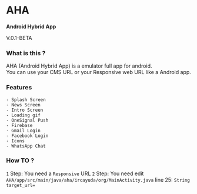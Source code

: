 # AHA
<strong>Android Hybrid App</strong>
<p>V.0.1-BETA</p>

### What is this ?
AHA (Android Hybrid App) is a emulator full app for android.<br/>
You can use your CMS URL or your Responsive web URL like a Android app.

### Features
	- Splash Screen
	- News Screen
	- Intro Screen
	- Loading gif
	- OneSignal Push
	- Firebase
	- Gmail Login
	- Facebook Login
	- Icons
	- WhatsApp Chat
	
	
### How TO ?
`1` Step: You need a `Responsive` URL
`2` Step: You need edit `AHA/app/src/main/java/aha/ircayuda/org/MainActivity.java` line 25: `String target_url=`